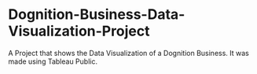 # Dognition-Business-Data-Visualization-Project
A Project that shows the Data Visualization of a Dognition Business. It was made using Tableau Public.
